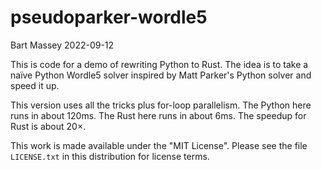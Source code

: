 # pseudoparker-wordle5
Bart Massey 2022-09-12

This is code for a demo of rewriting Python to Rust.  The
idea is to take a naïve Python Wordle5 solver inspired by
Matt Parker's Python solver and speed it up.

This version uses all the tricks plus for-loop parallelism.
The Python here runs in about 120ms.  The Rust here runs in
about 6ms. The speedup for Rust is about 20×.

This work is made available under the "MIT License". Please
see the file `LICENSE.txt` in this distribution for license
terms.
